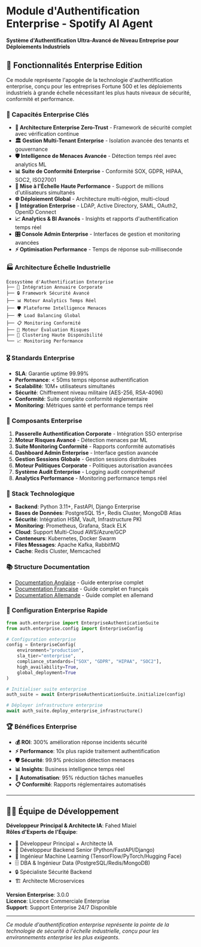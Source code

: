 # Module d'Authentification Enterprise - Spotify AI Agent

**Système d'Authentification Ultra-Avancé de Niveau Entreprise pour Déploiements Industriels**

## 🏢 **Fonctionnalités Enterprise Edition**

Ce module représente l'apogée de la technologie d'authentification enterprise, conçu pour les entreprises Fortune 500 et les déploiements industriels à grande échelle nécessitant les plus hauts niveaux de sécurité, conformité et performance.

### **🎯 Capacités Enterprise Clés**

- **🔐 Architecture Enterprise Zero-Trust** - Framework de sécurité complet avec vérification continue
- **🏛️ Gestion Multi-Tenant Enterprise** - Isolation avancée des tenants et gouvernance
- **🛡️ Intelligence de Menaces Avancée** - Détection temps réel avec analytics ML
- **📊 Suite de Conformité Enterprise** - Conformité SOX, GDPR, HIPAA, SOC2, ISO27001
- **🚀 Mise à l'Échelle Haute Performance** - Support de millions d'utilisateurs simultanés
- **🌐 Déploiement Global** - Architecture multi-région, multi-cloud
- **🔄 Intégration Enterprise** - LDAP, Active Directory, SAML, OAuth2, OpenID Connect
- **📈 Analytics & BI Avancés** - Insights et rapports d'authentification temps réel
- **🎛️ Console Admin Enterprise** - Interfaces de gestion et monitoring avancées
- **⚡ Optimisation Performance** - Temps de réponse sub-milliseconde

### **🏭 Architecture Échelle Industrielle**

```
Écosystème d'Authentification Enterprise
├── 🏢 Intégration Annuaire Corporate
├── 🔒 Framework Sécurité Avancé
├── 📊 Moteur Analytics Temps Réel
├── 🛡️ Plateforme Intelligence Menaces
├── 🌍 Load Balancing Global
├── 📋 Monitoring Conformité
├── 🎯 Moteur Évaluation Risques
├── 🔄 Clustering Haute Disponibilité
└── 📈 Monitoring Performance
```

### **🎖️ Standards Enterprise**

- **SLA**: Garantie uptime 99.99%
- **Performance**: < 50ms temps réponse authentification
- **Scalabilité**: 10M+ utilisateurs simultanés
- **Sécurité**: Chiffrement niveau militaire (AES-256, RSA-4096)
- **Conformité**: Suite complète conformité réglementaire
- **Monitoring**: Métriques santé et performance temps réel

### **💼 Composants Enterprise**

1. **Passerelle Authentification Corporate** - Intégration SSO enterprise
2. **Moteur Risques Avancé** - Détection menaces par ML
3. **Suite Monitoring Conformité** - Rapports conformité automatisés
4. **Dashboard Admin Enterprise** - Interface gestion avancée
5. **Gestion Sessions Globale** - Gestion sessions distribuées
6. **Moteur Politiques Corporate** - Politiques autorisation avancées
7. **Système Audit Enterprise** - Logging audit compréhensif
8. **Analytics Performance** - Monitoring performance temps réel

### **🔧 Stack Technologique**

- **Backend**: Python 3.11+, FastAPI, Django Enterprise
- **Bases de Données**: PostgreSQL 15+, Redis Cluster, MongoDB Atlas
- **Sécurité**: Intégration HSM, Vault, Infrastructure PKI
- **Monitoring**: Prometheus, Grafana, Stack ELK
- **Cloud**: Support Multi-Cloud AWS/Azure/GCP
- **Conteneurs**: Kubernetes, Docker Swarm
- **Files Messages**: Apache Kafka, RabbitMQ
- **Cache**: Redis Cluster, Memcached

### **📚 Structure Documentation**

- [Documentation Anglaise](README.md) - Guide enterprise complet
- [Documentation Française](README.fr.md) - Guide complet en français
- [Documentation Allemande](README.de.md) - Guide complet en allemand

### **🚀 Configuration Enterprise Rapide**

```python
from auth.enterprise import EnterpriseAuthenticationSuite
from auth.enterprise.config import EnterpriseConfig

# Configuration enterprise
config = EnterpriseConfig(
    environment="production",
    sla_tier="enterprise",
    compliance_standards=["SOX", "GDPR", "HIPAA", "SOC2"],
    high_availability=True,
    global_deployment=True
)

# Initialiser suite enterprise
auth_suite = await EnterpriseAuthenticationSuite.initialize(config)

# Déployer infrastructure enterprise
await auth_suite.deploy_enterprise_infrastructure()
```

### **🏆 Bénéfices Enterprise**

- **💰 ROI**: 300% amélioration réponse incidents sécurité
- **⚡ Performance**: 10x plus rapide traitement authentification
- **🛡️ Sécurité**: 99.9% précision détection menaces
- **📊 Insights**: Business intelligence temps réel
- **🔄 Automatisation**: 95% réduction tâches manuelles
- **📋 Conformité**: Rapports réglementaires automatisés

---

## **👨‍💻 Équipe de Développement**

**Développeur Principal & Architecte IA**: Fahed Mlaiel  
**Rôles d'Experts de l'Équipe**:
- 🎯 Développeur Principal + Architecte IA
- 🐍 Développeur Backend Senior (Python/FastAPI/Django)
- 🤖 Ingénieur Machine Learning (TensorFlow/PyTorch/Hugging Face)
- 🗄️ DBA & Ingénieur Data (PostgreSQL/Redis/MongoDB)
- 🔒 Spécialiste Sécurité Backend
- 🏗️ Architecte Microservices

**Version Enterprise**: 3.0.0  
**Licence**: Licence Commerciale Enterprise  
**Support**: Support Enterprise 24/7 Disponible

---

*Ce module d'authentification enterprise représente la pointe de la technologie de sécurité à l'échelle industrielle, conçu pour les environnements enterprise les plus exigeants.*

